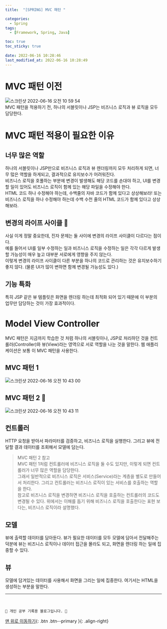 ```yaml
---
title:  "[SPRING] MVC 패턴 "

categories:
  - Spring
tags:
  - [Framework, Spring, Java]

toc: true
toc_sticky: true
 
date: 2022-06-16 10:28:46
last_modified_at: 2022-06-16 10:28:49
---
```

# MVC 패턴 이전
![스크린샷 2022-06-16 오전 10 59 54](https://user-images.githubusercontent.com/59405576/173974956-bf66d138-1634-4af8-a012-8fa556c389d2.png)<br>
MVC 패턴을 적용하기 전, 하나의 서블릿이나 JSP는 비즈니스 로직과 뷰 로직을 모두 담당한다.

# MVC 패턴 적용이 필요한 이유
## 너무 많은 역할
하나의 서블릿이나 JSP만으로 비즈니스 로직과 뷰 렌더링까지 모두 처리하게 되면, 너무 많은 역할을 하게되고, 결과적으로 유지보수가 어려워진다.<br>
비즈니스 로직을 호풀하는 부분에 변경이 발생해도 해당 코드를 손대야 하고, UI를 변경할 일이 있어도 비즈니스 로직이 함께 있는 해당 파일을 수정해야 한다.<br>
HTML 코드 하나 수정해야 하는데, 수백줄의 자바 코드가 함께 있다고 상상해보라! 또는 비즈니스 로직을 하나 수정해야 하는데 수백 수천 줄의 HTML 코드가 함께 있다고 상상해보라.

## 변경의 라이프 사이클 🌟
사실 이게 정말 중요한데, 진자 문제는 둘 사이에 변경의 라이프 사이클이 다르다는 점이다.<br>
예를 들어서 UI를 일부 수정하는 일과 비즈니스 로직을 수정하는 일은 각각 다르게 발생할 가능성이 매우 높고 대부분 서로에게 영향을 주지 않는다.<br>
이렇게 변경의 라이프 사이클이 다른 부분을 하나의 코드로 관리하는 것은 유지보수하기 좋지 않다. (물론 UI가 많이 변하면 함께 변경될 가능성도 있다.)

## 기능 특화
특히 JSP 같은 뷰 템플릿은 화면을 렌더링 하는데 최적화 되어 있기 때문에 이 부분의 업무만 담당하는 것이 가장 효과적이다.

# Model View Controller
MVC 패턴은 지금까지 학습한 것 처럼 하나의 서블릿이나, JSP로 처리하던 것을 컨트롤러(Controller)와 뷰(View)라는 영역으로 서로 역할을 나눈 것을 말한다. 웹 애플리케이션은 보통 이 MVC 패턴을 사용한다.

## MVC 패턴 1
![스크린샷 2022-06-16 오전 10 43 00](https://user-images.githubusercontent.com/59405576/173973347-b45641fe-87ed-41f2-aeff-00a25b6eb12b.png)

## MVC 패턴 2 🌟
![스크린샷 2022-06-16 오전 10 43 11](https://user-images.githubusercontent.com/59405576/173973366-19df8cab-baba-4748-baf3-b22adee9a01c.png)

## 컨트롤러
HTTP 요청을 받아서 파라미터를 검증하고, 비즈니스 로직을 실행한다. 그리고 뷰에 전달할 결과 데이터를 조회해서 모델에 담는다.

> MVC 패턴 2 참고<br>
MVC 패턴 1처럼 컨트롤러에 비즈니스 로직을 둘 수도 있지만, 이렇게 되면 컨트롤러가 너무 많은 역할을 담당한다.<br>
그래서 일반적으로 비즈니스 로직은 서비스(Service)라는 계층을 별도로 만들어서 처리한다. 그리고 컨트롤러는 비즈니스 로직이 있는 서비스를 호출하는 역할을 한다.<br>
참고로 비즈니스 로직을 변경하면 비즈니스 로직을 호출하는 컨트롤러의 코드도 변경될 수 있다. 위에서는 이해를 돕기 위해 비즈니스 로직을 호출한다는 표현 보다는, 비즈니스 로직이라 설명했다.

## 모델
뷰에 출력할 데이터를 담아둔다. 뷰가 필요한 데이터를 모두 모델에 담아서 전달해주는 덕분에 뷰는 비즈니스 로직이나 데이터 접근을 몰라도 되고, 화면을 렌더링 하는 일에 집중할 수 있다.

## 뷰
모델에 담겨있는 데이터를 사용해서 화면을 그리는 일에 집중한다. 여기서는 HTML을 생성하는 부분을 말한다.



***
<br>

    💛 개인 공부 기록용 블로그입니다. 👻

[맨 위로 이동하기](#){: .btn .btn--primary }{: .align-right}